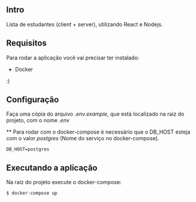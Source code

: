 ## Intro

Lista de estudantes (client + server), utilizando React e Nodejs.

## Requisitos

Para rodar a aplicação você vai precisar ter instalado:

- Docker

:)

## Configuração

Faça uma cópia do arquivo *.env.example*, que está localizado na raíz do projeto, com o nome *.env*

** Para rodar com o docker-compose é necessário que o DB_HOST esteja com o valor *postgres* (Nome do serviço no docker-compose).
```
DB_HOST=postgres
```

## Executando a aplicação

Na raíz do projeto execute o docker-compose:

```$ docker-compose up```
